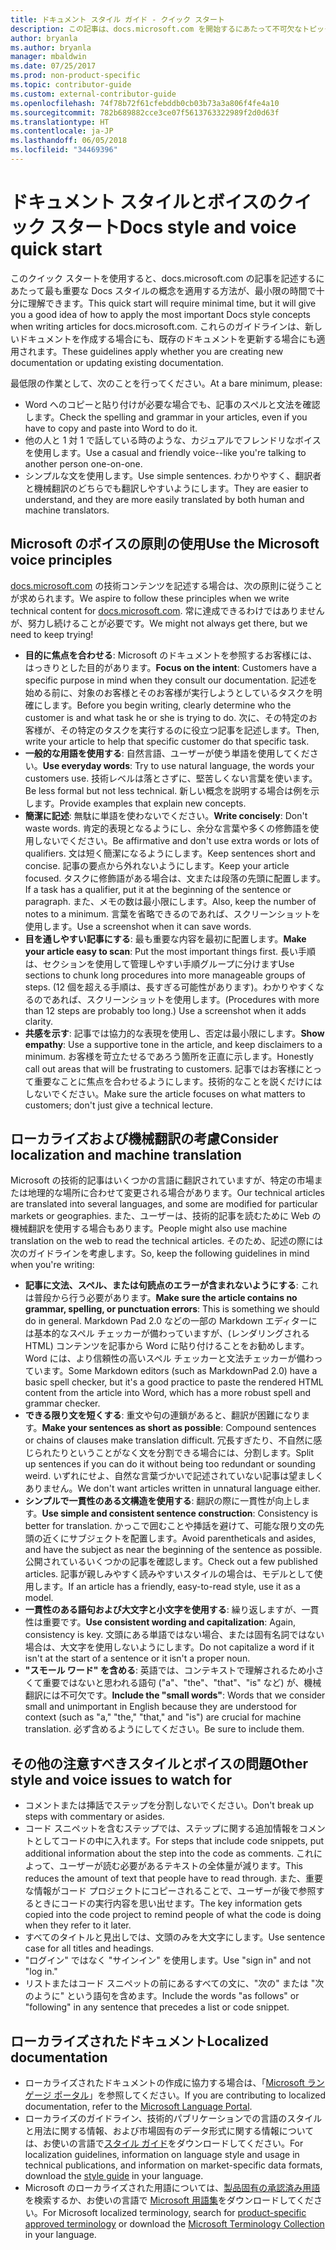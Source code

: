 ```yaml
---
title: ドキュメント スタイル ガイド - クイック スタート
description: この記事は、docs.microsoft.com を開始するにあたって不可欠なトピックを含む、スタイルで考慮すべき事項についての簡潔なガイドです。
author: bryanla
ms.author: bryanla
manager: mbaldwin
ms.date: 07/25/2017
ms.prod: non-product-specific
ms.topic: contributor-guide
ms.custom: external-contributor-guide
ms.openlocfilehash: 74f78b72f61cfebddb0cb03b73a3a806f4fe4a10
ms.sourcegitcommit: 782b689882cce3ce07f5613763322989f2d0d63f
ms.translationtype: HT
ms.contentlocale: ja-JP
ms.lasthandoff: 06/05/2018
ms.locfileid: "34469396"
---
```

# <a name="docs-style-and-voice-quick-start"></a><span data-ttu-id="b5f6b-103">ドキュメント スタイルとボイスのクイック スタート</span><span class="sxs-lookup"><span data-stu-id="b5f6b-103">Docs style and voice quick start</span></span>

<span data-ttu-id="b5f6b-104">このクイック スタートを使用すると、docs.microsoft.com の記事を記述するにあたって最も重要な Docs スタイルの概念を適用する方法が、最小限の時間で十分に理解できます。</span><span class="sxs-lookup"><span data-stu-id="b5f6b-104">This quick start will require minimal time, but it will give you a good idea of how to apply the most important Docs style concepts when writing articles for docs.microsoft.com.</span></span> <span data-ttu-id="b5f6b-105">これらのガイドラインは、新しいドキュメントを作成する場合にも、既存のドキュメントを更新する場合にも適用されます。</span><span class="sxs-lookup"><span data-stu-id="b5f6b-105">These guidelines apply whether you are creating new documentation or updating existing documentation.</span></span>

<span data-ttu-id="b5f6b-106">最低限の作業として、次のことを行ってください。</span><span class="sxs-lookup"><span data-stu-id="b5f6b-106">At a bare minimum, please:</span></span>

- <span data-ttu-id="b5f6b-107">Word へのコピーと貼り付けが必要な場合でも、記事のスペルと文法を確認します。</span><span class="sxs-lookup"><span data-stu-id="b5f6b-107">Check the spelling and grammar in your articles, even if you have to copy and paste into Word to do it.</span></span>
- <span data-ttu-id="b5f6b-108">他の人と 1 対 1 で話している時のような、カジュアルでフレンドリなボイスを使用します。</span><span class="sxs-lookup"><span data-stu-id="b5f6b-108">Use a casual and friendly voice--like you're talking to another person one-on-one.</span></span>
- <span data-ttu-id="b5f6b-109">シンプルな文を使用します。</span><span class="sxs-lookup"><span data-stu-id="b5f6b-109">Use simple sentences.</span></span> <span data-ttu-id="b5f6b-110">わかりやすく、翻訳者と機械翻訳のどちらでも翻訳しやすいようにします。</span><span class="sxs-lookup"><span data-stu-id="b5f6b-110">They are easier to understand, and they are more easily translated by both human and machine translators.</span></span>

## <a name="use-the-microsoft-voice-principles"></a><span data-ttu-id="b5f6b-111">Microsoft のボイスの原則の使用</span><span class="sxs-lookup"><span data-stu-id="b5f6b-111">Use the Microsoft voice principles</span></span>

<span data-ttu-id="b5f6b-112">[docs.microsoft.com](https://docs.microsoft.com) の技術コンテンツを記述する場合は、次の原則に従うことが求められます。</span><span class="sxs-lookup"><span data-stu-id="b5f6b-112">We aspire to follow these principles when we write technical content for [docs.microsoft.com](https://docs.microsoft.com).</span></span> <span data-ttu-id="b5f6b-113">常に達成できるわけではありませんが、努力し続けることが必要です。</span><span class="sxs-lookup"><span data-stu-id="b5f6b-113">We might not always get there, but we need to keep trying!</span></span>

- <span data-ttu-id="b5f6b-114">**目的に焦点を合わせる**: Microsoft のドキュメントを参照するお客様には、はっきりとした目的があります。</span><span class="sxs-lookup"><span data-stu-id="b5f6b-114">**Focus on the intent**: Customers have a specific purpose in mind when they consult our documentation.</span></span> <span data-ttu-id="b5f6b-115">記述を始める前に、対象のお客様とそのお客様が実行しようとしているタスクを明確にします。</span><span class="sxs-lookup"><span data-stu-id="b5f6b-115">Before you begin writing, clearly determine who the customer is and what task he or she is trying to do.</span></span> <span data-ttu-id="b5f6b-116">次に、その特定のお客様が、その特定のタスクを実行するのに役立つ記事を記述します。</span><span class="sxs-lookup"><span data-stu-id="b5f6b-116">Then, write your article to help that specific customer do that specific task.</span></span>
- <span data-ttu-id="b5f6b-117">**一般的な用語を使用する**: 自然言語、ユーザーが使う単語を使用してください。</span><span class="sxs-lookup"><span data-stu-id="b5f6b-117">**Use everyday words**: Try to use natural language, the words your customers use.</span></span> <span data-ttu-id="b5f6b-118">技術レベルは落とさずに、堅苦しくない言葉を使います。</span><span class="sxs-lookup"><span data-stu-id="b5f6b-118">Be less formal but not less technical.</span></span> <span data-ttu-id="b5f6b-119">新しい概念を説明する場合は例を示します。</span><span class="sxs-lookup"><span data-stu-id="b5f6b-119">Provide examples that explain new concepts.</span></span>
- <span data-ttu-id="b5f6b-120">**簡潔に記述**: 無駄に単語を使わないでください。</span><span class="sxs-lookup"><span data-stu-id="b5f6b-120">**Write concisely**: Don't waste words.</span></span> <span data-ttu-id="b5f6b-121">肯定的表現となるようにし、余分な言葉や多くの修飾語を使用しないでください。</span><span class="sxs-lookup"><span data-stu-id="b5f6b-121">Be affirmative and don't use extra words or lots of qualifiers.</span></span> <span data-ttu-id="b5f6b-122">文は短く簡潔になるようにします。</span><span class="sxs-lookup"><span data-stu-id="b5f6b-122">Keep sentences short and concise.</span></span> <span data-ttu-id="b5f6b-123">記事の要点から外れないようにします。</span><span class="sxs-lookup"><span data-stu-id="b5f6b-123">Keep your article focused.</span></span> <span data-ttu-id="b5f6b-124">タスクに修飾語がある場合は、文または段落の先頭に配置します。</span><span class="sxs-lookup"><span data-stu-id="b5f6b-124">If a task has a qualifier, put it at the beginning of the sentence or paragraph.</span></span> <span data-ttu-id="b5f6b-125">また、メモの数は最小限にします。</span><span class="sxs-lookup"><span data-stu-id="b5f6b-125">Also, keep the number of notes to a minimum.</span></span> <span data-ttu-id="b5f6b-126">言葉を省略できるのであれば、スクリーンショットを使用します。</span><span class="sxs-lookup"><span data-stu-id="b5f6b-126">Use a screenshot when it can save words.</span></span>
- <span data-ttu-id="b5f6b-127">**目を通しやすい記事にする**: 最も重要な内容を最初に配置します。</span><span class="sxs-lookup"><span data-stu-id="b5f6b-127">**Make your article easy to scan**: Put the most important things first.</span></span> <span data-ttu-id="b5f6b-128">長い手順は、セクションを使用して管理しやすい手順グループに分けます</span><span class="sxs-lookup"><span data-stu-id="b5f6b-128">Use sections to chunk long procedures into more manageable groups of steps.</span></span> <span data-ttu-id="b5f6b-129">(12 個を超える手順は、長すぎる可能性があります)。わかりやすくなるのであれば、スクリーンショットを使用します。</span><span class="sxs-lookup"><span data-stu-id="b5f6b-129">(Procedures with more than 12 steps are probably too long.) Use a screenshot when it adds clarity.</span></span>
- <span data-ttu-id="b5f6b-130">**共感を示す**: 記事では協力的な表現を使用し、否定は最小限にします。</span><span class="sxs-lookup"><span data-stu-id="b5f6b-130">**Show empathy**: Use a supportive tone in the article, and keep disclaimers to a minimum.</span></span> <span data-ttu-id="b5f6b-131">お客様を苛立たせるであろう箇所を正直に示します。</span><span class="sxs-lookup"><span data-stu-id="b5f6b-131">Honestly call out areas that will be frustrating to customers.</span></span> <span data-ttu-id="b5f6b-132">記事ではお客様にとって重要なことに焦点を合わせるようにします。技術的なことを説くだけにはしないでください。</span><span class="sxs-lookup"><span data-stu-id="b5f6b-132">Make sure the article focuses on what matters to customers; don't just give a technical lecture.</span></span>

## <a name="consider-localization-and-machine-translation"></a><span data-ttu-id="b5f6b-133">ローカライズおよび機械翻訳の考慮</span><span class="sxs-lookup"><span data-stu-id="b5f6b-133">Consider localization and machine translation</span></span>

<span data-ttu-id="b5f6b-134">Microsoft の技術的記事はいくつかの言語に翻訳されていますが、特定の市場または地理的な場所に合わせて変更される場合があります。</span><span class="sxs-lookup"><span data-stu-id="b5f6b-134">Our technical articles are translated into several languages, and some are modified for particular markets or geographies.</span></span> <span data-ttu-id="b5f6b-135">また、ユーザーは、技術的記事を読むために Web の機械翻訳を使用する場合もあります。</span><span class="sxs-lookup"><span data-stu-id="b5f6b-135">People might also use machine translation on the web to read the technical articles.</span></span> <span data-ttu-id="b5f6b-136">そのため、記述の際には次のガイドラインを考慮します。</span><span class="sxs-lookup"><span data-stu-id="b5f6b-136">So, keep the following guidelines in mind when you're writing:</span></span>

- <span data-ttu-id="b5f6b-137">**記事に文法、スペル、または句読点のエラーが含まれないようにする**: これは普段から行う必要があります。</span><span class="sxs-lookup"><span data-stu-id="b5f6b-137">**Make sure the article contains no grammar, spelling, or punctuation errors**: This is something we should do in general.</span></span> <span data-ttu-id="b5f6b-138">Markdown Pad 2.0 などの一部の Markdown エディターには基本的なスペル チェッカーが備わっていますが、(レンダリングされる HTML) コンテンツを記事から Word に貼り付けることをお勧めします。Word には、より信頼性の高いスペル チェッカーと文法チェッカーが備わっています。</span><span class="sxs-lookup"><span data-stu-id="b5f6b-138">Some Markdown editors (such as MarkdownPad 2.0) have a basic spell checker, but it's a good practice to paste the rendered HTML content from the article into Word, which has a more robust spell and grammar checker.</span></span>
- <span data-ttu-id="b5f6b-139">**できる限り文を短くする**: 重文や句の連鎖があると、翻訳が困難になります。</span><span class="sxs-lookup"><span data-stu-id="b5f6b-139">**Make your sentences as short as possible**: Compound sentences or chains of clauses make translation difficult.</span></span> <span data-ttu-id="b5f6b-140">冗長すぎたり、不自然に感じられたりということがなく文を分割できる場合には、分割します。</span><span class="sxs-lookup"><span data-stu-id="b5f6b-140">Split up sentences if you can do it without being too redundant or sounding weird.</span></span> <span data-ttu-id="b5f6b-141">いずれにせよ、自然な言葉づかいで記述されていない記事は望ましくありません。</span><span class="sxs-lookup"><span data-stu-id="b5f6b-141">We don't want articles written in unnatural language either.</span></span>
- <span data-ttu-id="b5f6b-142">**シンプルで一貫性のある文構造を使用する**: 翻訳の際に一貫性が向上します。</span><span class="sxs-lookup"><span data-stu-id="b5f6b-142">**Use simple and consistent sentence construction**: Consistency is better for translation.</span></span> <span data-ttu-id="b5f6b-143">かっこで囲むことや挿話を避けて、可能な限り文の先頭の近くにサブジェクトを配置します。</span><span class="sxs-lookup"><span data-stu-id="b5f6b-143">Avoid parentheticals and asides, and have the subject as near the beginning of the sentence as possible.</span></span> <span data-ttu-id="b5f6b-144">公開されているいくつかの記事を確認します。</span><span class="sxs-lookup"><span data-stu-id="b5f6b-144">Check out a few published articles.</span></span> <span data-ttu-id="b5f6b-145">記事が親しみやすく読みやすいスタイルの場合は、モデルとして使用します。</span><span class="sxs-lookup"><span data-stu-id="b5f6b-145">If an article has a friendly, easy-to-read style, use it as a model.</span></span>
- <span data-ttu-id="b5f6b-146">**一貫性のある語句および大文字と小文字を使用する**: 繰り返しますが、一貫性は重要です。</span><span class="sxs-lookup"><span data-stu-id="b5f6b-146">**Use consistent wording and capitalization**: Again, consistency is key.</span></span> <span data-ttu-id="b5f6b-147">文頭にある単語ではない場合、または固有名詞ではない場合は、大文字を使用しないようにします。</span><span class="sxs-lookup"><span data-stu-id="b5f6b-147">Do not capitalize a word if it isn't at the start of a sentence or it isn't a proper noun.</span></span>
- <span data-ttu-id="b5f6b-148">**"スモール ワード" を含める**: 英語では、コンテキストで理解されるため小さくて重要ではないと思われる語句 ("a"、"the"、"that"、"is" など) が、機械翻訳には不可欠です。</span><span class="sxs-lookup"><span data-stu-id="b5f6b-148">**Include the "small words"**: Words that we consider small and unimportant in English because they are understood for context (such as "a," "the," "that," and "is") are crucial for machine translation.</span></span> <span data-ttu-id="b5f6b-149">必ず含めるようにしてください。</span><span class="sxs-lookup"><span data-stu-id="b5f6b-149">Be sure to include them.</span></span>

## <a name="other-style-and-voice-issues-to-watch-for"></a><span data-ttu-id="b5f6b-150">その他の注意すべきスタイルとボイスの問題</span><span class="sxs-lookup"><span data-stu-id="b5f6b-150">Other style and voice issues to watch for</span></span>

- <span data-ttu-id="b5f6b-151">コメントまたは挿話でステップを分割しないでください。</span><span class="sxs-lookup"><span data-stu-id="b5f6b-151">Don't break up steps with commentary or asides.</span></span>
- <span data-ttu-id="b5f6b-152">コード スニペットを含むステップでは、ステップに関する追加情報をコメントとしてコードの中に入れます。</span><span class="sxs-lookup"><span data-stu-id="b5f6b-152">For steps that include code snippets, put additional information about the step into the code as comments.</span></span> <span data-ttu-id="b5f6b-153">これによって、ユーザーが読む必要があるテキストの全体量が減ります。</span><span class="sxs-lookup"><span data-stu-id="b5f6b-153">This reduces the amount of text that people have to read through.</span></span> <span data-ttu-id="b5f6b-154">また、重要な情報がコード プロジェクトにコピーされることで、ユーザーが後で参照するときにコードの実行内容を思い出せます。</span><span class="sxs-lookup"><span data-stu-id="b5f6b-154">The key information gets copied into the code project to remind people of what the code is doing when they refer to it later.</span></span>
- <span data-ttu-id="b5f6b-155">すべてのタイトルと見出しでは、文頭のみを大文字にします。</span><span class="sxs-lookup"><span data-stu-id="b5f6b-155">Use sentence case for all titles and headings.</span></span>
- <span data-ttu-id="b5f6b-156">"ログイン" ではなく "サインイン" を使用します。</span><span class="sxs-lookup"><span data-stu-id="b5f6b-156">Use "sign in" and not "log in."</span></span>
- <span data-ttu-id="b5f6b-157">リストまたはコード スニペットの前にあるすべての文に、"次の" または "次のように" という語句を含めます。</span><span class="sxs-lookup"><span data-stu-id="b5f6b-157">Include the words "as follows" or "following" in any sentence that precedes a list or code snippet.</span></span>

## <a name="localized-documentation"></a><span data-ttu-id="b5f6b-158">ローカライズされたドキュメント</span><span class="sxs-lookup"><span data-stu-id="b5f6b-158">Localized documentation</span></span>

- <span data-ttu-id="b5f6b-159">ローカライズされたドキュメントの作成に協力する場合は、「[Microsoft ランゲージ ポータル](https://www.microsoft.com/Language/Default.aspx)」を参照してください。</span><span class="sxs-lookup"><span data-stu-id="b5f6b-159">If you are contributing to localized documentation, refer to the [Microsoft Language Portal](https://www.microsoft.com/Language/Default.aspx).</span></span>
- <span data-ttu-id="b5f6b-160">ローカライズのガイドライン、技術的パブリケーションでの言語のスタイルと用法に関する情報、および市場固有のデータ形式に関する情報については、お使いの言語で[スタイル ガイド](https://www.microsoft.com/Language/StyleGuides.aspx)をダウンロードしてください。</span><span class="sxs-lookup"><span data-stu-id="b5f6b-160">For localization guidelines, information on language style and usage in technical publications, and information on market-specific data formats, download the [style guide](https://www.microsoft.com/Language/StyleGuides.aspx) in your language.</span></span>
- <span data-ttu-id="b5f6b-161">Microsoft のローカライズされた用語については、[製品固有の承認済み用語](https://www.microsoft.com/Language/Search.aspx)を検索するか、お使いの言語で [Microsoft 用語集](https://www.microsoft.com/Language/Terminology.aspx)をダウンロードしてください。</span><span class="sxs-lookup"><span data-stu-id="b5f6b-161">For Microsoft localized terminology, search for [product-specific approved terminology](https://www.microsoft.com/Language/Search.aspx) or download the [Microsoft Terminology Collection](https://www.microsoft.com/Language/Terminology.aspx) in your language.</span></span>
